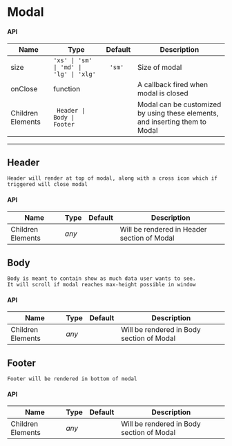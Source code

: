 # Modal

#### API

| Name              | Type                                                | Default             | Description                                                                  |
| ----------------- | --------------------------------------------------- | ------------------- | ---------------------------------------------------------------------------- |
| size              | <code>'xs' \| 'sm' \| 'md' \| 'lg' \| 'xlg' </code> | <code> 'sm' </code> | Size of modal                                                                |
| onClose           | function                                            |                     | A callback fired when modal is closed                                        |
| Children Elements | <code> Header \| Body \| Footer </code>             |                     | Modal can be customized by using these elements, and inserting them to Modal |

---

## Header

    Header will render at top of modal, along with a cross icon which if triggered will close modal

#### API

| Name              | Type         | Default | Description                                 |
| ----------------- | ------------ | ------- | ------------------------------------------- |
| Children Elements | <i> any </i> |         | Will be rendered in Header section of Modal |

## Body

    Body is meant to contain show as much data user wants to see.
    It will scroll if modal reaches max-height possible in window

#### API

| Name              | Type         | Default | Description                               |
| ----------------- | ------------ | ------- | ----------------------------------------- |
| Children Elements | <i> any </i> |         | Will be rendered in Body section of Modal |

## Footer

    Footer will be rendered in bottom of modal

#### API

| Name              | Type         | Default | Description                               |
| ----------------- | ------------ | ------- | ----------------------------------------- |
| Children Elements | <i> any </i> |         | Will be rendered in Body section of Modal |
